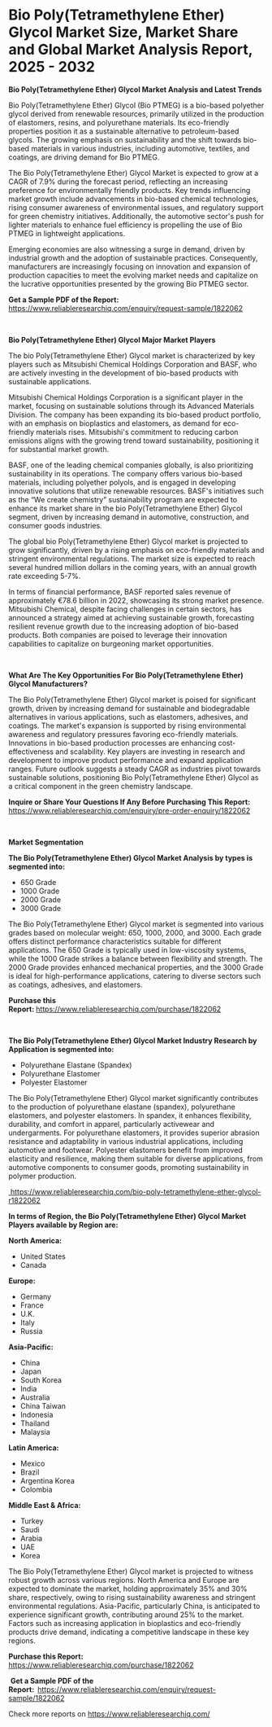 <p><h1>Bio Poly(Tetramethylene Ether) Glycol Market Size, Market Share and Global Market Analysis Report, 2025 - 2032</h1></p><p><strong>Bio Poly(Tetramethylene Ether) Glycol Market Analysis and Latest Trends</strong></p>
<p><p>Bio Poly(Tetramethylene Ether) Glycol (Bio PTMEG) is a bio-based polyether glycol derived from renewable resources, primarily utilized in the production of elastomers, resins, and polyurethane materials. Its eco-friendly properties position it as a sustainable alternative to petroleum-based glycols. The growing emphasis on sustainability and the shift towards bio-based materials in various industries, including automotive, textiles, and coatings, are driving demand for Bio PTMEG.</p><p>The Bio Poly(Tetramethylene Ether) Glycol Market is expected to grow at a CAGR of 7.9% during the forecast period, reflecting an increasing preference for environmentally friendly products. Key trends influencing market growth include advancements in bio-based chemical technologies, rising consumer awareness of environmental issues, and regulatory support for green chemistry initiatives. Additionally, the automotive sector's push for lighter materials to enhance fuel efficiency is propelling the use of Bio PTMEG in lightweight applications.</p><p>Emerging economies are also witnessing a surge in demand, driven by industrial growth and the adoption of sustainable practices. Consequently, manufacturers are increasingly focusing on innovation and expansion of production capacities to meet the evolving market needs and capitalize on the lucrative opportunities presented by the growing Bio PTMEG sector.</p></p>
<p><strong>Get a Sample PDF of the Report:&nbsp;</strong> <a href="https://www.reliableresearchiq.com/enquiry/request-sample/1822062?utm_campaign=3066&utm_medium=2&utm_source=Github&utm_content=ia&utm_term=03042025&utm_id=bio-polytetramethylene-ether-glycol">https://www.reliableresearchiq.com/enquiry/request-sample/1822062</a></p>
<p>&nbsp;</p>
<p><strong>Bio Poly(Tetramethylene Ether) Glycol Major Market Players</strong></p>
<p><p>The bio Poly(Tetramethylene Ether) Glycol market is characterized by key players such as Mitsubishi Chemical Holdings Corporation and BASF, who are actively investing in the development of bio-based products with sustainable applications.</p><p>Mitsubishi Chemical Holdings Corporation is a significant player in the market, focusing on sustainable solutions through its Advanced Materials Division. The company has been expanding its bio-based product portfolio, with an emphasis on bioplastics and elastomers, as demand for eco-friendly materials rises. Mitsubishi's commitment to reducing carbon emissions aligns with the growing trend toward sustainability, positioning it for substantial market growth.</p><p>BASF, one of the leading chemical companies globally, is also prioritizing sustainability in its operations. The company offers various bio-based materials, including polyether polyols, and is engaged in developing innovative solutions that utilize renewable resources. BASF's initiatives such as the “We create chemistry” sustainability program are expected to enhance its market share in the bio Poly(Tetramethylene Ether) Glycol segment, driven by increasing demand in automotive, construction, and consumer goods industries.</p><p>The global bio Poly(Tetramethylene Ether) Glycol market is projected to grow significantly, driven by a rising emphasis on eco-friendly materials and stringent environmental regulations. The market size is expected to reach several hundred million dollars in the coming years, with an annual growth rate exceeding 5-7%.</p><p>In terms of financial performance, BASF reported sales revenue of approximately €78.6 billion in 2022, showcasing its strong market presence. Mitsubishi Chemical, despite facing challenges in certain sectors, has announced a strategy aimed at achieving sustainable growth, forecasting resilient revenue growth due to the increasing adoption of bio-based products. Both companies are poised to leverage their innovation capabilities to capitalize on burgeoning market opportunities.</p></p>
<p>&nbsp;</p>
<p><strong>What Are The Key Opportunities For Bio Poly(Tetramethylene Ether) Glycol Manufacturers?</strong></p>
<p><p>The Bio Poly(Tetramethylene Ether) Glycol market is poised for significant growth, driven by increasing demand for sustainable and biodegradable alternatives in various applications, such as elastomers, adhesives, and coatings. The market's expansion is supported by rising environmental awareness and regulatory pressures favoring eco-friendly materials. Innovations in bio-based production processes are enhancing cost-effectiveness and scalability. Key players are investing in research and development to improve product performance and expand application ranges. Future outlook suggests a steady CAGR as industries pivot towards sustainable solutions, positioning Bio Poly(Tetramethylene Ether) Glycol as a critical component in the green chemistry landscape.</p></p>
<p><strong>Inquire or Share Your Questions If Any Before Purchasing This Report:</strong> <a href="https://www.reliableresearchiq.com/enquiry/pre-order-enquiry/1822062?utm_campaign=3066&utm_medium=2&utm_source=Github&utm_content=ia&utm_term=03042025&utm_id=bio-polytetramethylene-ether-glycol">https://www.reliableresearchiq.com/enquiry/pre-order-enquiry/1822062</a></p>
<p>&nbsp;</p>
<p><strong>Market Segmentation</strong></p>
<p><strong>The Bio Poly(Tetramethylene Ether) Glycol Market Analysis by types is segmented into:</strong></p>
<p><ul><li>650 Grade</li><li>1000 Grade</li><li>2000 Grade</li><li>3000 Grade</li></ul></p>
<p><p>The Bio Poly(Tetramethylene Ether) Glycol market is segmented into various grades based on molecular weight: 650, 1000, 2000, and 3000. Each grade offers distinct performance characteristics suitable for different applications. The 650 Grade is typically used in low-viscosity systems, while the 1000 Grade strikes a balance between flexibility and strength. The 2000 Grade provides enhanced mechanical properties, and the 3000 Grade is ideal for high-performance applications, catering to diverse sectors such as coatings, adhesives, and elastomers.</p></p>
<p><strong>Purchase this Report:&nbsp;</strong><a href="https://www.reliableresearchiq.com/purchase/1822062?utm_campaign=3066&utm_medium=2&utm_source=Github&utm_content=ia&utm_term=03042025&utm_id=bio-polytetramethylene-ether-glycol">https://www.reliableresearchiq.com/purchase/1822062</a></p>
<p>&nbsp;</p>
<p><strong>The Bio Poly(Tetramethylene Ether) Glycol Market Industry Research by Application is segmented into:</strong></p>
<p><ul><li>Polyurethane Elastane (Spandex)</li><li>Polyurethane Elastomer</li><li>Polyester Elastomer</li></ul></p>
<p><p>The Bio Poly(Tetramethylene Ether) Glycol market significantly contributes to the production of polyurethane elastane (spandex), polyurethane elastomers, and polyester elastomers. In spandex, it enhances flexibility, durability, and comfort in apparel, particularly activewear and undergarments. For polyurethane elastomers, it provides superior abrasion resistance and adaptability in various industrial applications, including automotive and footwear. Polyester elastomers benefit from improved elasticity and resilience, making them suitable for diverse applications, from automotive components to consumer goods, promoting sustainability in polymer production.</p></p>
<p><a href="https://www.reliableresearchiq.com/bio-poly-tetramethylene-ether-glycol-r1822062?utm_campaign=3066&utm_medium=2&utm_source=Github&utm_content=ia&utm_term=03042025&utm_id=bio-polytetramethylene-ether-glycol">&nbsp;https://www.reliableresearchiq.com/bio-poly-tetramethylene-ether-glycol-r1822062</a></p>
<p><strong>In terms of Region, the Bio Poly(Tetramethylene Ether) Glycol Market Players available by Region are:</strong></p>
<p>
    <p> <strong> North America: </strong>
        <ul>
            <li>United States</li>
            <li>Canada</li>
        </ul>
        </p> 
    <p> <strong> Europe: </strong>
        <ul>
            <li>Germany</li>
            <li>France</li>
            <li>U.K.</li>
            <li>Italy</li>
            <li>Russia</li>
        </ul>
        </p> 
    <p> <strong> Asia-Pacific: </strong>
        <ul>
            <li>China</li>
            <li>Japan</li>
            <li>South Korea</li>
            <li>India</li>
            <li>Australia</li>
            <li>China Taiwan</li>
            <li>Indonesia</li>
            <li>Thailand</li>
            <li>Malaysia</li>
        </ul>
        </p> 
    <p> <strong> Latin America: </strong>
        <ul>
            <li>Mexico</li>
            <li>Brazil</li>
            <li>Argentina Korea</li>
            <li>Colombia</li>
        </ul>
        </p> 
    <p> <strong> Middle East & Africa: </strong>
        <ul>
            <li>Turkey</li>
            <li>Saudi</li>
            <li>Arabia</li>
            <li>UAE</li>
            <li>Korea</li>
        </ul>
    </p>
    </p>
<p><p>The Bio Poly(Tetramethylene Ether) Glycol market is projected to witness robust growth across various regions. North America and Europe are expected to dominate the market, holding approximately 35% and 30% share, respectively, owing to rising sustainability awareness and stringent environmental regulations. Asia-Pacific, particularly China, is anticipated to experience significant growth, contributing around 25% to the market. Factors such as increasing application in bioplastics and eco-friendly products drive demand, indicating a competitive landscape in these key regions.</p></p>
<p><strong>Purchase this Report: </strong><a href="https://www.reliableresearchiq.com/purchase/1822062?utm_campaign=3066&utm_medium=2&utm_source=Github&utm_content=ia&utm_term=03042025&utm_id=bio-polytetramethylene-ether-glycol">https://www.reliableresearchiq.com/purchase/1822062</a></p>
<p>&nbsp;<strong>Get a Sample PDF of the Report:&nbsp;&nbsp;</strong><a href="https://www.reliableresearchiq.com/enquiry/request-sample/1822062?utm_campaign=3066&utm_medium=2&utm_source=Github&utm_content=ia&utm_term=03042025&utm_id=bio-polytetramethylene-ether-glycol">https://www.reliableresearchiq.com/enquiry/request-sample/1822062</a></p>
<p><strong></strong></p>
<p>Check more reports on <a href="https://www.reliableresearchiq.com/?utm_campaign=3066&utm_medium=2&utm_source=Github&utm_content=ia&utm_term=03042025&utm_id=bio-polytetramethylene-ether-glycol">https://www.reliableresearchiq.com/</a></p>